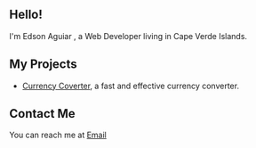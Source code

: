 ## Hello! 
I'm Edson Aguiar , a Web Developer living in Cape Verde Islands.


## My Projects
* <a href="https://currencyconverter-edsonaguiar.vercel.app/">Currency Coverter</a>, a fast and effective currency converter.


## Contact Me
You can reach me at <a href= "mailto: iamedsonaguiar@gmail.com">Email</a>

